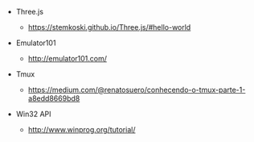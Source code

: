 * Three.js
  * https://stemkoski.github.io/Three.js/#hello-world

* Emulator101
  * http://emulator101.com/

* Tmux
  * https://medium.com/@renatosuero/conhecendo-o-tmux-parte-1-a8edd8669bd8

* Win32 API
  * http://www.winprog.org/tutorial/
